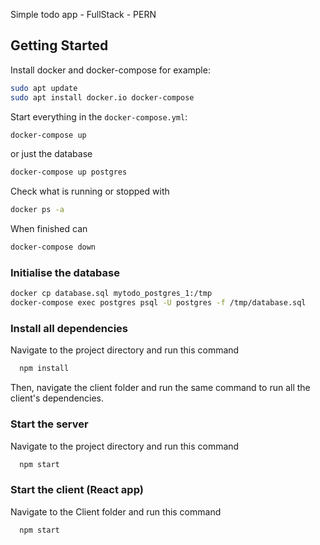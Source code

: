 Simple todo app - FullStack - PERN 

## Getting Started

Install docker and docker-compose for example:

```bash
sudo apt update
sudo apt install docker.io docker-compose
```

Start everything in the `docker-compose.yml`:

```bash
docker-compose up
```

or just the database

```bash
docker-compose up postgres
```

Check what is running or stopped with

```bash
docker ps -a
```

When finished can

```bash
docker-compose down
```

### Initialise the database

```bash
docker cp database.sql mytodo_postgres_1:/tmp
docker-compose exec postgres psql -U postgres -f /tmp/database.sql
```

### Install all dependencies

Navigate to the project directory and run this command 
```sh
  npm install
```

Then, navigate the client folder and run the same command to run all the client's dependencies.  

### Start the server

Navigate to the project directory and run this command 
```sh
  npm start 
```

### Start the client (React app)

Navigate to the Client folder and run this command 
```sh
  npm start
```    


